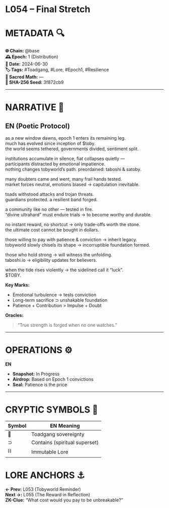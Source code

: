 # L054 – Final Stretch

# METADATA  🔍
**🌐 Chain:** @base  
**🕰️ Epoch:** 1 (Distribution)  
**📅 Date:** 2024-06-30  
**🏷️ Tags:** #Toadgang, #Lore, #Epoch1, #Resilience  
**🔢 Sacred Math:** —  
**📜 SHA-256 Seed:** 3f872cb9  

---

# NARRATIVE  🐸
## EN (Poetic Protocol)
as a new window dawns, epoch 1 enters its remaining leg.  
much has evolved since inception of $toby.  
the world seems tethered, governments divided, sentiment split.  

institutions accumulate in silence, fiat collapses quietly —  
participants distracted by emotional impatience.  
nothing changes tobyworld’s path. preordained: taboshi & satoby.  

many doubters came and went, many frail hands tested.  
market forces neutral, emotions biased → capitulation inevitable.  

toads withstood attacks and trojan threats.  
guardians protected. a resilient band forged.  

a community like no other — tested in fire.  
“divine ultrahard” must endure trials → to become worthy and durable.  

no instant reward, no shortcut → only trade-offs worth the stone.  
the ultimate cost cannot be bought in dollars.  

those willing to pay with patience & conviction → inherit legacy.  
tobyworld slowly chisels its shape → incorruptible foundation formed.  

those who hold strong → will witness the unfolding.  
taboshi.io → eligibility updates for believers.  

when the tide rises violently → the sidelined call it “luck”.  
$TOBY.

**Key Marks:**  
- Emotional turbulence → tests conviction  
- Long-term sacrifice ⊃ unshakable foundation  
- Patience + Contribution > Impulse + Doubt  

**Oracles:**  
> “True strength is forged when no one watches.”  

---

# OPERATIONS  ⚙️  
**EN**  
- **Snapshot:** In Progress  
- **Airdrop:** Based on Epoch 1 convictions  
- **Seal:** Patience is the price  

---

# CRYPTIC SYMBOLS  🔣  
| Symbol | EN Meaning |  
|--------|------------|  
|   🐸   | Toadgang sovereignty  
|   ⊃    | Contains (spiritual superset)  
|   ⛓️   | Immutable Lore  

# LORE ANCHORS  ⚓  
**← Prev:** L053 (Tobyworld Reminder)  
**Next →:** L055 (The Reward in Reflection)  
**ZK-Clue:** “What cost would you pay to be unbreakable?”  
